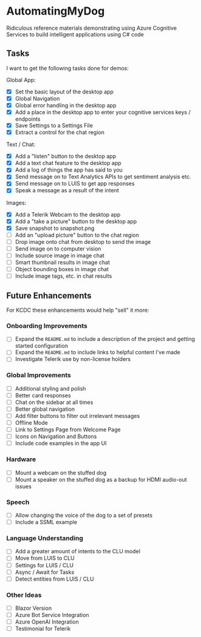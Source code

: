 # AutomatingMyDog
Ridiculous reference materials demonstrating using Azure Cognitive Services to build intelligent applications using C# code

## Tasks

I want to get the following tasks done for demos:

Global App:
- [x] Set the basic layout of the desktop app
- [x] Global Navigation
- [x] Global error handling in the desktop app
- [x] Add a place in the desktop app to enter your cognitive services keys / endpoints
- [x] Save Settings to a Settings File
- [x] Extract a control for the chat region

Text / Chat:
- [x] Add a "listen" button to the desktop app
- [x] Add a text chat feature to the desktop app
- [x] Add a log of things the app has said to you
- [x] Send message on to Text Analytics APIs to get sentiment analysis etc.
- [x] Send message on to LUIS to get app responses
- [x] Speak a message as a result of the intent

Images: 
- [x] Add a Telerik Webcam to the desktop app
- [x] Add a "take a picture" button to the desktop app
- [x] Save snapshot to snapshot.png
- [ ] Add an "upload picture" button to the chat region
- [ ] Drop image onto chat from desktop to send the image
- [ ] Send image on to computer vision
- [ ] Include source image in image chat
- [ ] Smart thumbnail results in image chat
- [ ] Object bounding boxes in image chat
- [ ] Include image tags, etc. in chat results

## Future Enhancements
For KCDC these enhancements would help "sell" it more:

### Onboarding Improvements
- [ ] Expand the `README.md` to include a description of the project and getting started configuration
- [ ] Expand the `README.md` to include links to helpful content I've made
- [ ] Investigate Telerik use by non-license holders

### Global Improvements
- [ ] Additional styling and polish
- [ ] Better card responses
- [ ] Chat on the sidebar at all times
- [ ] Better global navigation
- [ ] Add filter buttons to filter out irrelevant messages
- [ ] Offline Mode
- [ ] Link to Settings Page from Welcome Page
- [ ] Icons on Navigation and Buttons
- [ ] Include code examples in the app UI

### Hardware
- [ ] Mount a webcam on the stuffed dog
- [ ] Mount a speaker on the stuffed dog as a backup for HDMI audio-out issues

### Speech
- [ ] Allow changing the voice of the dog to a set of presets
- [ ] Include a SSML example

### Language Understanding
- [ ] Add a greater amount of intents to the CLU model
- [ ] Move from LUIS to CLU
- [ ] Settings for LUIS / CLU
- [ ] Async / Await for Tasks
- [ ] Detect entities from LUIS / CLU

### Other Ideas
- [ ] Blazor Version
- [ ] Azure Bot Service Integration
- [ ] Azure OpenAI Integration
- [ ] Testimonial for Telerik